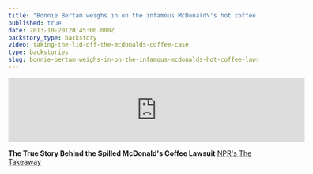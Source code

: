 ```yaml
---
title: "Bonnie Bertam weighs in on the infamous McDonald\'s hot coffee lawsuit"
published: true
date: 2013-10-20T20:45:00.000Z
backstory_type: backstory
video: taking-the-lid-off-the-mcdonalds-coffee-case
type: backstories
slug: bonnie-bertam-weighs-in-on-the-infamous-mcdonalds-hot-coffee-lawsuit
---
```

<iframe width="600" height="130" frameborder="0" scrolling="no" src="https://www.wnyc.org/widgets/ondemand_player/takeaway/#file=%2Faudio%2Fxspf%2F326002%2F"></iframe>

**The True Story Behind the Spilled McDonald's Coffee Lawsuit**
[NPR's The Takeaway](http://www.thetakeaway.org/story/retro-report-true-story-behind-spilled-mcdonalds-coffee/)

